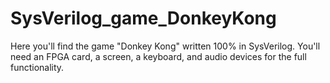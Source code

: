 # SysVerilog_game_DonkeyKong
Here you'll find the game "Donkey Kong" written 100% in SysVerilog. You'll need an FPGA card, a screen, a keyboard, and audio devices for the full functionality.
